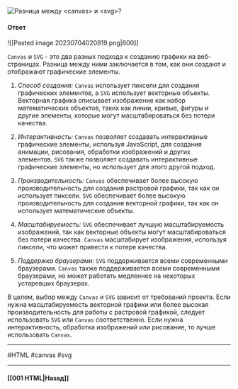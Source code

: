 ![Разница между `<canvas>` и `<svg>`?](https://youtu.be/rWEsjNWBoIE?t=340)

#### Ответ

![[Pasted image 20230704020819.png|600]]

`Canvas` и `SVG` - это два разных подхода к созданию графики на веб-страницах. Разница между ними заключается в том, как они создают и отображают графические элементы.

1. *Способ создания:*
`Canvas` использует пиксели для создания графических элементов, а `SVG` использует векторные объекты. Векторная графика описывает изображение как набор математических объектов, таких как линии, кривые, фигуры и другие элементы, которые могут масштабироваться без потери качества.

2. *Интерактивность:*
`Canvas` позволяет создавать интерактивные графические элементы, используя JavaScript, для создания анимации, рисования, обработки изображений и других элементов. `SVG` также позволяет создавать интерактивные графические элементы, но использует для этого другой подход.

3. *Производительность:*
`Canvas` обеспечивает более высокую производительность для создания растровой графики, так как он использует пиксели. `SVG` обеспечивает более высокую производительность для создания векторной графики, так как он использует математические объекты.

4. *Масштабируемость:*
`SVG` обеспечивает лучшую масштабируемость изображений, так как векторные объекты могут масштабироваться без потери качества. `Canvas` масштабирует изображения, используя пиксели, что может привести к потере качества.

5. *Поддержка браузерами:*
`SVG` поддерживается всеми современными браузерами. `Canvas` также поддерживается всеми современными браузерами, но может работать медленнее на некоторых устаревших браузерах.

В целом, выбор между `Canvas` и `SVG` зависит от требований проекта. Если нужна масштабируемость векторной графики или более высокая производительность для работы с растровой графикой, следует использовать `SVG` или `Canvas` соответственно. Если нужна интерактивность, обработка изображений или рисование, то лучше использовать `Canvas`.

___
#HTML #canvas #svg

___

#### [[001 HTML|Назад]]